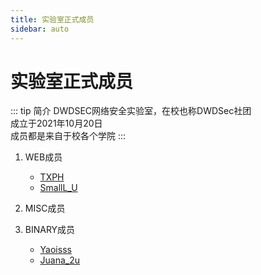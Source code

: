 ```yaml
---
title: 实验室正式成员
sidebar: auto
---
```

# 实验室正式成员

::: tip 简介
DWDSEC网络安全实验室，在校也称DWDSec社团\
成立于2021年10月20日\
成员都是来自于校各个学院
:::

1. WEB成员
    - [TXPH](../Members/TXPH.md)
    - [SmallL_U](../Members/SmallL_U.md)

2. MISC成员

3. BINARY成员
    - [Yaoisss](../Members/Yaoisss.md)
    - [Juana_2u](../Members/Juana_2u.md)
